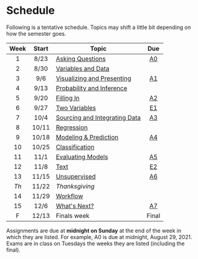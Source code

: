 # Schedule

Following is a tentative schedule.  Topics may shift a little bit depending on how the semester goes.

| Week  | Start |                Topic                |       Due       |
| :---: | :---: | ----------------------------------- | :-------------: |
|   1   | 8/23  | [Asking Questions][W1]              |     [A0][]      |
|   2   | 8/30  | [Variables and Data][W2]            |                 |
|   3   |  9/6  | [Visualizing and Presenting][W3]    |     [A1][]      |
|   4   | 9/13  | [Probability and Inference][W4]     |                 |
|   5   | 9/20  | [Filling In][W5]                    |     [A2][]      |
|   6   | 9/27  | [Two Variables][W6]                 | [E1](midterm-a) |
|   7   | 10/4  | [Sourcing and Integrating Data][W7] |     [A3][]      |
|   8   | 10/11 | [Regression][W8]                    |                 |
|   9   | 10/18 | [Modeling & Prediction][W9]         |     [A4][]      |
|  10   | 10/25 | [Classification][W10]               |                 |
|  11   | 11/1  | [Evaluating Models][W11]            |     [A5][]      |
|  12   | 11/8  | [Text][W12]                         | [E2](midterm-b) |
|  13   | 11/15 | [Unsupervised][W13]                 |     [A6][]      |
| *Th*  | 11/22 | *Thanksgiving*                      |                 |
|  14   | 11/29 | [Workflow][W14]                     |                 |
|  15   | 12/6  | [What's Next?][W15]                 |     [A7][]      |
|   F   | 12/13 | Finals week                         |      Final      |

Assignments are due at **midnight on Sunday** at the end of the week in which they are listed. For
example, A0 is due at midnight, August 29, 2021.  Exams are in class on Tuesdays the weeks they are
listed (including the final).

[A0]: assignments/A0/index.md
[A1]: assignments/A1/index.md
[A2]: assignments/A2/index.md
[A3]: assignments/A3/index.md
[A4]: assignments/A4/index.md
[A5]: assignments/A5/index.md
[A6]: assignments/A6/index.md
[A7]: assignments/A7/index.md

[W1]: week1/index.md
[W2]: week2/index.md
[W3]: week3/index.md
[W4]: week4/index.md
[W5]: week5/index.md
[W6]: week6/index.md
[W7]: week7/index.md
[W8]: week8/index.md
[W9]: week9/index.md
[W10]: week10/index.md
[W11]: week11/index.md
[W12]: week12/index.md
[W13]: week13/index.md
[W14]: week14/index.md
[W15]: week15/index.md
